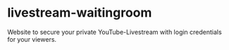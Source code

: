 # livestream-waitingroom
Website to secure your private YouTube-Livestream with login credentials for your viewers.
